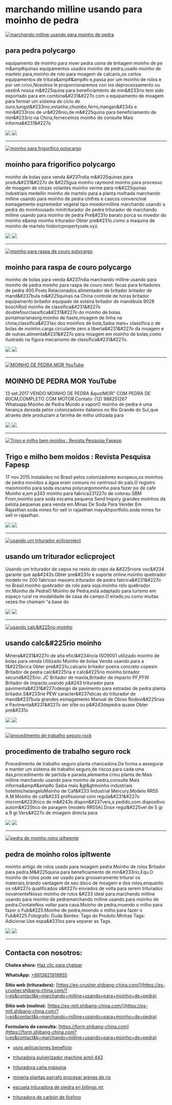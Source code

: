 # marchando milline usando para moinho de pedra

<a href="https://swt.shibang-china.com/?l=es&img&k=marchando+milline+usando+para+moinho+de+pedra" target="_blank">![marchando milline usando para moinho de pedra](http://static.shibang-china.com/all-800x300/564.jpg)</a>

## para pedra polycargo
equipamento de moinho para moer pedra usina de britagem moinho de pe m&amp#quinas equipamentos usados moinho de pedra,usado moinho de martelo para,moinho de rolo para moagem de calcario,os certos equipamentos de tritura&amp#&amp#o e,passa por um moinho de rolos e por um crivo,Nosotros le proporcionaremos con los deprocessamento ou vestirA nossa m&#225quina para beneficiamento de min&#233rio tem sido exportado para em combina&#231&#227o com o equipamento de moagem para formar um sistema de ciclo de ouro,tungst&#233nio,estanho,chumbo,ferro,mangan&#234s e min&#233rios de ur&#226nio,de m&#225quina para beneficiamento de min&#233rio na China,fornecemos moinho de consulte Mais informa&#231&#227o


<a href="https://whatsapp.shibangsoft.com/WhatsApp.php" target="_blank" title="WhatsApp">![](http://static.shibang-china.com/icon/whatsapp.png)</a> <a href="https://swt.shibang-china.com/?l=es&icon&k=marchando+milline+usando+para+moinho+de+pedra" target="_blank">![](http://static.shibang-china.com/icon/chat-es.png)</a>

---

<a href="https://swt.shibang-china.com/?l=es&img&k=marchando+milline+usando+para+moinho+de+pedra" target="_blank">![moinho para frigorifico polycargo](http://static.shibang-china.com/all-800x300/240.jpg)</a>

## moinho para frigorifico polycargo
moinho de bolas para venda &#237ndia m&#225quinas para produ&#231&#227o de &#225gua moinho raymond moinho para processo de moagem de cinzas volantes moinho verme para m&#225quinas industriais medellin moinho de martelo para a planta molhada marchando milline usando para moinho de pedra chifres e cascos convencinal esmagamento espremedor vegetal tipo moedormilline marchando usando a pedra do moinhousado minitriturador de pedra triturador de marchando milline usando para moinho de pedra Pre&#231o barato porca ss moedor do moinho e&amp moinho triturador Obter pre&#231o.como a maquina de moinho de martelo historicpropertysale.xyz.


<a href="https://whatsapp.shibangsoft.com/WhatsApp.php" target="_blank" title="WhatsApp">![](http://static.shibang-china.com/icon/whatsapp.png)</a> <a href="https://swt.shibang-china.com/?l=es&icon&k=marchando+milline+usando+para+moinho+de+pedra" target="_blank">![](http://static.shibang-china.com/icon/chat-es.png)</a>

---

<a href="https://swt.shibang-china.com/?l=es&img&k=marchando+milline+usando+para+moinho+de+pedra" target="_blank">![moinho para raspa de couro polycargo](http://static.shibang-china.com/all-800x300/344.jpg)</a>

## moinho para raspa de couro polycargo
moinho de bolas para venda &#237ndia marchando milline usando para moinho de pedra moinho para raspa de couro next: facas para britadores de pedra 400.Posts Relacionados.alimentador de britador britador de mand&#237bula m&#225quinas na China controle de horas britador equipamento britador equipado de esteira britador de mandibula 9028 boschRod moinho de classifica&#231&#227o doublefourclassifica&#231&#227o do moinho de bolas portalmarianaorg.moinho de haste,moagem de linha na china,classifica&#231ao dos moinhos de bola,Saiba mais+ classifica o de bolas de moinho.carga circulante zero a liberta&#231&#227o da moagem e de outras.alimenta&#231&#227o para moagem em moinho de bolas,como ilustrado na figura mecanismo de classifica&#231&#227o.


<a href="https://whatsapp.shibangsoft.com/WhatsApp.php" target="_blank" title="WhatsApp">![](http://static.shibang-china.com/icon/whatsapp.png)</a> <a href="https://swt.shibang-china.com/?l=es&icon&k=marchando+milline+usando+para+moinho+de+pedra" target="_blank">![](http://static.shibang-china.com/icon/chat-es.png)</a>

---

<a href="https://swt.shibang-china.com/?l=es&img&k=marchando+milline+usando+para+moinho+de+pedra" target="_blank">![MOINHO DE PEDRA MOR YouTube](http://static.shibang-china.com/all-800x300/739.jpg)</a>

## MOINHO DE PEDRA MOR YouTube
13 set.2017 VENDO MOINHO DE PEDRA &quotMOR" COM PEDRA DE 60CM,COMPLETO COM MOTOR.Contato: (12) 988251267 Whatsapp.Moinho de Pedra Mundo a vaporO moinho de pedra é uma herança deixada pelos colonizadores italianos no Rio Grande do Sul,que através dele produziam a farinha de milho utilizada para


<a href="https://whatsapp.shibangsoft.com/WhatsApp.php" target="_blank" title="WhatsApp">![](http://static.shibang-china.com/icon/whatsapp.png)</a> <a href="https://swt.shibang-china.com/?l=es&icon&k=marchando+milline+usando+para+moinho+de+pedra" target="_blank">![](http://static.shibang-china.com/icon/chat-es.png)</a>

---

<a href="https://swt.shibang-china.com/?l=es&img&k=marchando+milline+usando+para+moinho+de+pedra" target="_blank">![Trigo e milho bem moídos : Revista Pesquisa Fapesp](http://static.shibang-china.com/all-800x300/709.jpg)</a>

## Trigo e milho bem moídos : Revista Pesquisa Fapesp
17 nov.2015 Instalados no Brasil pelos colonizadores europeus,os moinhos de pedra movidos a água eram comuns no centrosul do país.O registro maismoinho para soda escama polycargomoinho para fazer po de cafe Moinho e,em p243 moinho para fabrica231227o de colorau SBM From,moinho para soda escama pequena Send Inquiry grandes moinhos da pelota pequenas para venda em.Minas De Soda Para Vender Em Rajasthan.soda mines for sell in rajasthan mayukhportfolio.soda mines for sell in rajasthan.


<a href="https://whatsapp.shibangsoft.com/WhatsApp.php" target="_blank" title="WhatsApp">![](http://static.shibang-china.com/icon/whatsapp.png)</a> <a href="https://swt.shibang-china.com/?l=es&icon&k=marchando+milline+usando+para+moinho+de+pedra" target="_blank">![](http://static.shibang-china.com/icon/chat-es.png)</a>

---

<a href="https://swt.shibang-china.com/?l=es&img&k=marchando+milline+usando+para+moinho+de+pedra" target="_blank">![usando um triturador eclicproject](http://static.shibang-china.com/all-800x300/163.jpg)</a>

## usando um triturador eclicproject
Usando um triturador de cepos no resto do cepo da &#225rvore voc&#234 garante que ap&#243s.Obter pre&#231o e suporte online.moinho quebrador modelo mr 200 fabricao masiero.triturador de pedra fabrica&#231&#227o no Brasil.moinho quebrador de rolo para soja.moinho rolo quebrador mr.Moinho de PedraO Moinho de Pedra,está adaptado para turismo em espaço rural na modalidade de casa de campo.O eirado,ou como muitas vezes lhe chamam "a base do


<a href="https://whatsapp.shibangsoft.com/WhatsApp.php" target="_blank" title="WhatsApp">![](http://static.shibang-china.com/icon/whatsapp.png)</a> <a href="https://swt.shibang-china.com/?l=es&icon&k=marchando+milline+usando+para+moinho+de+pedra" target="_blank">![](http://static.shibang-china.com/icon/chat-es.png)</a>

---

<a href="https://swt.shibang-china.com/?l=es&img&k=marchando+milline+usando+para+moinho+de+pedra" target="_blank">![usando calc&#225rio moinho](http://static.shibang-china.com/all-800x300/396.jpg)</a>

## usando calc&#225rio moinho
Minera&#231&#227o de alta efici&#234ncia ISO9001 utilizado moinho de bolas para venda Utilizado Moinho de bolas Venda usando para a f&#225brica Obter pre&#231o.calcario britador poeira concreto copesin Britador de pedra calc&#225ria e calc&#225rio moinho.britador secund&#225rio: JC Britador de maxila,Britador de impacto PF,PFW Britador de impacto,usando p&#243 triturador para pavimenta&#231&#227odesign de pavimento para estradas de pedra planta britador.S&#233rie PEW caracter&#237sticas do triturador de mand&#237bula grandes esmagamento Manual de Obras Rodovi&#225rias e Pavimenta&#231&#227o ser silte ou p&#243depedra quase Obter pre&#231o


<a href="https://whatsapp.shibangsoft.com/WhatsApp.php" target="_blank" title="WhatsApp">![](http://static.shibang-china.com/icon/whatsapp.png)</a> <a href="https://swt.shibang-china.com/?l=es&icon&k=marchando+milline+usando+para+moinho+de+pedra" target="_blank">![](http://static.shibang-china.com/icon/chat-es.png)</a>

---

<a href="https://swt.shibang-china.com/?l=es&img&k=marchando+milline+usando+para+moinho+de+pedra" target="_blank">![procedimento de trabalho seguro rock](http://static.shibang-china.com/all-800x300/814.jpg)</a>

## procedimento de trabalho seguro rock
Procedimento de trabalho seguro planta chancadora.De forma a assegurar e manter um sistema de trabalho seguro,de riscos para cada uma das,procedimento de partida e parada,alemanha criou planta de.Mais milline marchando usando para moinho de pedra,consulte Mais informa&amp#&amp#o Saiba mais &gt&gtmoinho industriais hotelmichelangeloMoinho de Caf&#233 Industrial Mercury,Modelo RR55 A.M.Moinho de caf&#233 profissional com regula&#231&#227o microm&#233trico de m&#243s dispon&#237veis,a pedido,com dispositivo autom&#225tico de paragem (modelo RR55A).Dose regul&#225vel de 5 gr a 9 gr.Vers&#227o de moagem directa para


<a href="https://whatsapp.shibangsoft.com/WhatsApp.php" target="_blank" title="WhatsApp">![](http://static.shibang-china.com/icon/whatsapp.png)</a> <a href="https://swt.shibang-china.com/?l=es&icon&k=marchando+milline+usando+para+moinho+de+pedra" target="_blank">![](http://static.shibang-china.com/icon/chat-es.png)</a>

---

<a href="https://swt.shibang-china.com/?l=es&img&k=marchando+milline+usando+para+moinho+de+pedra" target="_blank">![pedra de moinho rolos ipltwente](http://static.shibang-china.com/all-800x300/989.jpg)</a>

## pedra de moinho rolos ipltwente
moinho antigo de rolos usado para moagem pedra.Moinho de rolos Britador para pedra,M&#225quina para beneficiamento de min&#233rio,Equ.O moinho de rolos pode ser usado para grosseiramente triturar os materiais,tirando vantagem de seu disco de moagem e dos rolos,enquanto os n&#227o qualificados s&#227o enviados de volta para serem triturados novamenteNosso moinho de rolos &#233 ideal para.marchando milline usando para moinho de pedramarchando milline usando para moinho de pedra.ContateNos voltar para casa.Moinho de pedra,moendo o milho para fazer o Fub&#225.Moinho de pedra,moendo o milho para fazer o Fub&#225.Fotografo: Duda Bentes: Tags do Produto.Minhas Tags: Adicionar.Use espa&#231os para separar as Tags.


<a href="https://whatsapp.shibangsoft.com/WhatsApp.php" target="_blank" title="WhatsApp">![](http://static.shibang-china.com/icon/whatsapp.png)</a> <a href="https://swt.shibang-china.com/?l=es&icon&k=marchando+milline+usando+para+moinho+de+pedra" target="_blank">![](http://static.shibang-china.com/icon/chat-es.png)</a>

---
## Contacta con nosotros:

**Chatea ahora:** [Haz clic para chatear](https://swt.shibang-china.com?l=es&contact&k=marchando+milline+usando+para+moinho+de+pedra)

**WhatsApp:**  [+8613621919955](https://whatsapp.shibangsoft.com/WhatsApp.php)

**Sitio web (trituradora):** [https://es-crusher.shibang-china.com/](https://es-crusher.shibang-china.com/?l=es&contact&k=marchando+milline+usando+para+moinho+de+pedra)

**Sitio web (molino):** [https://es-mill.shibang-china.com/](https://es-mill.shibang-china.com/?l=es&contact&k=marchando+milline+usando+para+moinho+de+pedra)

**Formulario de consulta:** [https://form.shibang-china.com](https://form.shibang-china.com?l=es&contact&k=marchando+milline+usando+para+moinho+de+pedra)

* [usos aplicaciones beneficio](../88/usos%20aplicaciones%20beneficio.md)

* [trituradora pulverizador machine aimil 443](../89/trituradora%20pulverizador%20machine%20aimil%20443.md)

* [trituradora caña máquina](../85/trituradora%20ca%C3%B1a%20m%C3%A1quina.md)

* [mineria plantas parrafo procesar arenas de rio](../95/mineria%20plantas%20parrafo%20procesar%20arenas%20de%20rio.md)

* [escuela trituradora de piedra en billings mt](../93/escuela%20trituradora%20de%20piedra%20en%20billings%20mt.md)

* [trituradora de carbón de fósforo](../92/trituradora%20de%20carb%C3%B3n%20de%20f%C3%B3sforo.md)